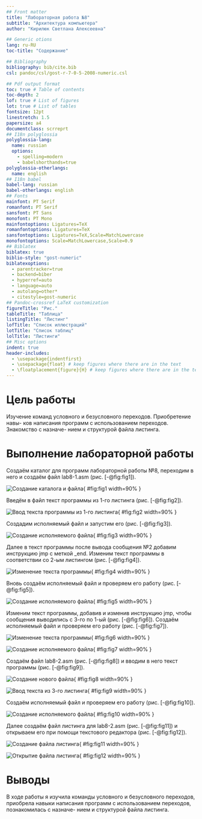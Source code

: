 ```yaml
---
## Front matter
title: "Лабораторная работа №8"
subtitle: "Архитектура компьютера"
author: "Кирилюк Светлана Алексеевна"

## Generic otions
lang: ru-RU
toc-title: "Содержание"

## Bibliography
bibliography: bib/cite.bib
csl: pandoc/csl/gost-r-7-0-5-2008-numeric.csl

## Pdf output format
toc: true # Table of contents
toc-depth: 2
lof: true # List of figures
lot: true # List of tables
fontsize: 12pt
linestretch: 1.5
papersize: a4
documentclass: scrreprt
## I18n polyglossia
polyglossia-lang:
  name: russian
  options:
	- spelling=modern
	- babelshorthands=true
polyglossia-otherlangs:
  name: english
## I18n babel
babel-lang: russian
babel-otherlangs: english
## Fonts
mainfont: PT Serif
romanfont: PT Serif
sansfont: PT Sans
monofont: PT Mono
mainfontoptions: Ligatures=TeX
romanfontoptions: Ligatures=TeX
sansfontoptions: Ligatures=TeX,Scale=MatchLowercase
monofontoptions: Scale=MatchLowercase,Scale=0.9
## Biblatex
biblatex: true
biblio-style: "gost-numeric"
biblatexoptions:
  - parentracker=true
  - backend=biber
  - hyperref=auto
  - language=auto
  - autolang=other*
  - citestyle=gost-numeric
## Pandoc-crossref LaTeX customization
figureTitle: "Рис."
tableTitle: "Таблица"
listingTitle: "Листинг"
lofTitle: "Список иллюстраций"
lotTitle: "Список таблиц"
lolTitle: "Листинги"
## Misc options
indent: true
header-includes:
  - \usepackage{indentfirst}
  - \usepackage{float} # keep figures where there are in the text
  - \floatplacement{figure}{H} # keep figures where there are in the text
---
```


# Цель работы

Изучение команд условного и безусловного переходов. Приобретение навы-
ков написания программ с использованием переходов. Знакомство с назначе-
нием и структурой файла листинга.

# Выполнение лабораторной работы

Создаём каталог для программ лабораторной работы №8, переходим в него и создаём файл lab8-1.asm (рис. [-@fig:fig1]).

![Создание каталога и файла](image/fig1.png){ #fig:fig1 width=90% }

Введём в файл текст программы из 1-го листинга (рис. [-@fig:fig2]). 

![Ввод текста программы из 1-го листинга](image/fig2.png){ #fig:fig2 width=90% }

Создадим исполняемый файл и запустим его (рис. [-@fig:fig3]). 

![Создание исполняемого файла](image/fig3.png){ #fig:fig3 width=90% }

Далее в текст программы после вывода сообщения №2 добавим инструкцию jmp с меткой _end. Изменим текст программы в соответствии со 2-ым листингом (рис. [-@fig:fig4]).

![Изменение текста программы](image/fig4.png){ #fig:fig4 width=90% }

Вновь создаём исполняемый файл и проверяем его работу (рис. [-@fig:fig5]). 

![Создание исполняемого файла](image/fig5.png){ #fig:fig5 width=90% }

Изменим текст программы, добавив и изменив инструкцию jmp, чтобы сообщения выводились с 3-го по 1-ый (рис. [-@fig:fig6]). Создаём исполняемый файл и проверяем его работу (рис. [-@fig:fig7]). 

![Изменение текста программы](image/fig6.png){ #fig:fig6 width=90% }

![Создание исполняемого файла](image/fig7.png){ #fig:fig7 width=90% }

Создаём файл lab8-2.asm (рис. [-@fig:fig8]) и вводим в него текст программы  (рис. [-@fig:fig9]).

![Создание нового файла](image/fig8.png){ #fig:fig8 width=90% }

![Ввод текста из 3-го листинга](image/fig9.png){ #fig:fig9 width=90% }

Создаём исполняемый файл и проверяем его работу (рис. [-@fig:fig10]).

![Создание исполняемого файла](image/fig10.png){ #fig:fig10 width=90% }

Далее создаём файл листинга для lab8-2.asm (рис. [-@fig:fig11]) и открываем его при помощи текстового редактора (рис. [-@fig:fig12]).

![Создание файла листинга](image/fig11.png){ #fig:fig11 width=90% }

![Открытие файла листинга](image/fig12.png){ #fig:fig12 width=90% }

# Выводы

В ходе работы я изучила команды условного и безусловного переходов, приобрела навыки написания программ с использованием переходов, познакомилась с назначе-
нием и структурой файла листинга.

